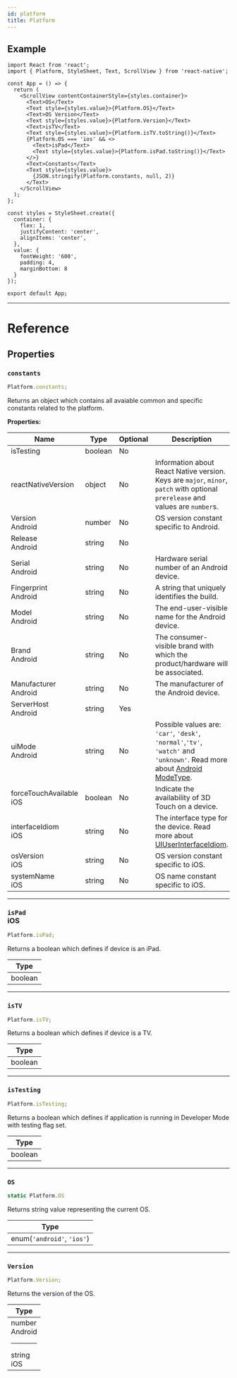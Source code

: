 ```yaml
---
id: platform
title: Platform
---
```


## Example

```SnackPlayer name=Platform%20API%20Example&supportedPlatforms=ios,android
import React from 'react';
import { Platform, StyleSheet, Text, ScrollView } from 'react-native';

const App = () => {
  return (
    <ScrollView contentContainerStyle={styles.container}>
      <Text>OS</Text>
      <Text style={styles.value}>{Platform.OS}</Text>
      <Text>OS Version</Text>
      <Text style={styles.value}>{Platform.Version}</Text>
      <Text>isTV</Text>
      <Text style={styles.value}>{Platform.isTV.toString()}</Text>
      {Platform.OS === 'ios' && <>
        <Text>isPad</Text>
        <Text style={styles.value}>{Platform.isPad.toString()}</Text>
      </>}
      <Text>Constants</Text>
      <Text style={styles.value}>
        {JSON.stringify(Platform.constants, null, 2)}
      </Text>
    </ScrollView>
  );
};

const styles = StyleSheet.create({
  container: {
    flex: 1,
    justifyContent: 'center',
    alignItems: 'center',
  },
  value: {
    fontWeight: '600',
    padding: 4,
    marginBottom: 8
  }
});

export default App;
```

---

# Reference

## Properties

### `constants`

```jsx
Platform.constants;
```

Returns an object which contains all avaiable common and specific constants related to the platform.

**Properties:**

| <div className="widerColumn">Name</div>                   | Type    | Optional | Description                                                                                                                                                                                      |
| --------------------------------------------------------- | ------- | -------- | ------------------------------------------------------------------------------------------------------------------------------------------------------------------------------------------------ |
| isTesting                                                 | boolean | No       |                                                                                                                                                                                                  |
| reactNativeVersion                                        | object  | No       | Information about React Native version. Keys are `major`, `minor`, `patch` with optional `prerelease` and values are `number`s.                                                                  |
| Version <div className="label android">Android</div>      | number  | No       | OS version constant specific to Android.                                                                                                                                                         |
| Release <div className="label android">Android</div>      | string  | No       |                                                                                                                                                                                                  |
| Serial <div className="label android">Android</div>       | string  | No       | Hardware serial number of an Android device.                                                                                                                                                     |
| Fingerprint <div className="label android">Android</div>  | string  | No       | A string that uniquely identifies the build.                                                                                                                                                     |
| Model <div className="label android">Android</div>        | string  | No       | The end-user-visible name for the Android device.                                                                                                                                                |
| Brand <div className="label android">Android</div>        | string  | No       | The consumer-visible brand with which the product/hardware will be associated.                                                                                                                   |
| Manufacturer <div className="label android">Android</div> | string  | No       | The manufacturer of the Android device.                                                                                                                                                          |
| ServerHost <div className="label android">Android</div>   | string  | Yes      |                                                                                                                                                                                                  |
| uiMode <div className="label android">Android</div>       | string  | No       | Possible values are: `'car'`, `'desk'`, `'normal'`,`'tv'`, `'watch'` and `'unknown'`. Read more about [Android ModeType](https://developer.android.com/reference/android/app/UiModeManager.html). |
| forceTouchAvailable <div className="label ios">iOS</div>  | boolean | No       | Indicate the availability of 3D Touch on a device.                                                                                                                                               |
| interfaceIdiom <div className="label ios">iOS</div>       | string  | No       | The interface type for the device. Read more about [UIUserInterfaceIdiom](https://developer.apple.com/documentation/uikit/uiuserinterfaceidiom).                                                 |
| osVersion <div className="label ios">iOS</div>            | string  | No       | OS version constant specific to iOS.                                                                                                                                                             |
| systemName <div className="label ios">iOS</div>           | string  | No       | OS name constant specific to iOS.                                                                                                                                                                |

---

### `isPad` <div class="label ios">iOS</div>

```jsx
Platform.isPad;
```

Returns a boolean which defines if device is an iPad.

| Type    |
| ------- |
| boolean |

---

### `isTV`

```jsx
Platform.isTV;
```

Returns a boolean which defines if device is a TV.

| Type    |
| ------- |
| boolean |

---

### `isTesting`

```jsx
Platform.isTesting;
```

Returns a boolean which defines if application is running in Developer Mode with testing flag set.

| Type    |
| ------- |
| boolean |

---

### `OS`

```jsx
static Platform.OS
```

Returns string value representing the current OS.

| Type                       |
| -------------------------- |
| enum(`'android'`, `'ios'`) |

---

### `Version`

```jsx
Platform.Version;
```

Returns the version of the OS.

| Type                                                                                                 |
| ---------------------------------------------------------------------------------------------------- |
| number <div className="label android">Android</div><hr />string <div className="label ios">iOS</div> |
